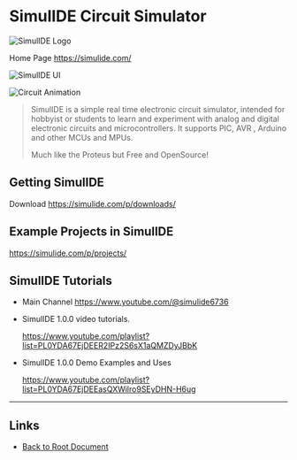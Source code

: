 # SimulIDE Circuit Simulator

![SimulIDE Logo](https://simulide.com/p/storage/2023/11/simulide_circ.png "SimulIDE Logo")

Home Page <https://simulide.com/>

![SimulIDE UI](https://simulide.com/p/storage/2023/11/screen3.webp "SimulIDE UI")

![Circuit Animation](https://simulide.com/p/storage/2023/11/circuit.gif "Circuit Animation")

> SimulIDE is a simple real time electronic circuit simulator, intended for hobbyist or students to learn and experiment with analog and digital electronic circuits and microcontrollers.
> It supports PIC, AVR , Arduino and other MCUs and MPUs.
>
> Much like the Proteus but Free and OpenSource!
>

## Getting SimulIDE

Download <https://simulide.com/p/downloads/>

## Example Projects in SimulIDE

<https://simulide.com/p/projects/>

## SimulIDE Tutorials

- Main Channel <https://www.youtube.com/@simulide6736>
- SimulIDE 1.0.0 video tutorials. 

    <https://www.youtube.com/playlist?list=PL0YDA67EjDEER2IPz2S6sX1aQMZDyJBbK>

- SimulIDE 1.0.0 Demo Examples and Uses

    <https://www.youtube.com/playlist?list=PL0YDA67EjDEEasQXWilro9SEyDHN-H6ug>


----
<!-- Footer Begins Here -->
## Links

- [Back to Root Document](../README.md)
